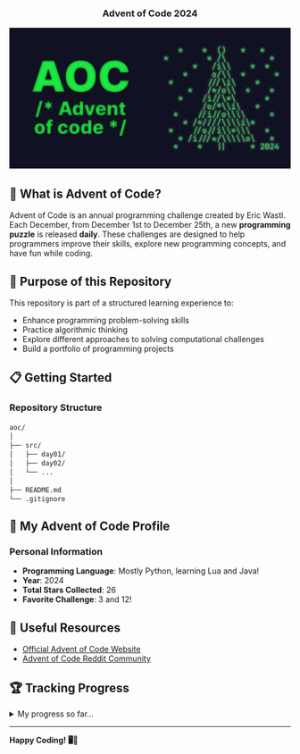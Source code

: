 <div align="center">
  <h3>Advent of Code 2024</h3>
  <img src="aoc-header.png" alt="AoC header picture"/>
</div>

## 🎄 What is Advent of Code?

Advent of Code is an annual programming challenge created by Eric Wastl. Each
December, from December 1st to December 25th, a new **programming puzzle** is
released **daily**. These challenges are designed to help programmers improve
their skills, explore new programming concepts, and have fun while coding.

## 🚀 Purpose of this Repository

This repository is part of a structured learning experience to:
- Enhance programming problem-solving skills
- Practice algorithmic thinking
- Explore different approaches to solving computational challenges
- Build a portfolio of programming projects

## 📋 Getting Started

### Repository Structure
```
aoc/
│
├── src/
│   ├── day01/
│   ├── day02/
│   └── ...
│
├── README.md
└── .gitignore
```

## 🌟 My Advent of Code Profile

### Personal Information

- **Programming Language**: Mostly Python, learning Lua and Java!
- **Year**: 2024
- **Total Stars Collected**: 26
- **Favorite Challenge**: 3 and 12!

## 🔗 Useful Resources

- [Official Advent of Code Website](https://adventofcode.com/)
- [Advent of Code Reddit Community](https://www.reddit.com/r/adventofcode/)

## 🏆 Tracking Progress

<details>
<summary>My progress so far...</summary>

- [x] Day 1
- [x] Day 2
- [x] Day 3
- [x] Day 4
- [x] Day 5
- [x] Day 6 (not part 2)
- [x] Day 7
- [x] Day 8
- [x] Day 9
- [x] Day 10
- [x] Day 11
- [x] Day 12 
- [x] Day 13 (not part 2)
- [x] Day 14 (not part 2)
- [x] Day 15 (not part 2)
- [ ] Day 16
- [ ] Day 17
- [ ] Day 18
- [ ] Day 19
- [ ] Day 20
- [ ] Day 21
- [ ] Day 22
- [ ] Day 23
- [ ] Day 24
- [ ] Day 25

</details>

---

**Happy Coding! 🖥️🎄**
